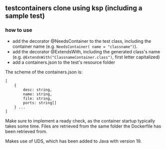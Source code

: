 ## testcontainers clone using ksp (including a sample test)

### how to use

- add the decorator @NeedsContainer
to the test class, including the container name (e.g. `NeedsContainer( name = "classname")`).
- add the decorator @ExtendsWith, including the generated class's name
  (e.g. `@ExtendsWith("ClassnameContainer.class")`, first letter capitalized)
- add a containers.json to the test's resource folder

The scheme of the containers.json is:

```
[
    {
        desc: string, 
        name: string, 
        file: string, 
        ports: string[]
    } ...
]
```

Make sure to implement a ready check, as the container startup typically takes some time.
Files are retrieved from the same folder the Dockerfile has been retrieved from.

Makes use of UDS, which has been added to Java with version 19.